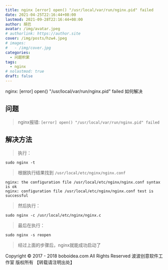 ```yaml
---
title: nginx [error] open() "/usr/local/var/run/nginx.pid" failed
date: 2021-04-25T22:16:44+08:00
lastmod: 2021-09-28T22:16:44+08:00
author: 胡巴
avatar: /img/avatar.jpeg
# authorlink: https://author.site
cover: /img/posts/hzw4.jpeg
# images:
#   - /img/cover.jpg
categories:
  - 问题积累
tags:
  - nginx
# nolastmod: true
draft: false
---
```


nginx: [error] open() "/usr/local/var/run/nginx.pid" failed 如何解决

<!--more-->

## 问题

> nginx报错: `[error] open() "/usr/local/var/run/nginx.pid" failed`

## 解决方法

> 执行：

```
sudo nginx -t
```

> 根据执行结果找到 `/usr/local/etc/nginx/nginx.conf`

```
nginx: the configuration file /usr/local/etc/nginx/nginx.conf syntax is ok
nginx: configuration file /usr/local/etc/nginx/nginx.conf test is successful
```

> 然后执行：

```
sudo nginx -c /usr/local/etc/nginx/nginx.c
```

> 最后在执行：

```
sudo nginx -s reopen
```

> 经过上面的步骤后，nginx就能成功启动了

<!--declare-declare-->

Copyright &copy; 2017 - 2018 boboidea.com All Rights Reserved 波波创意软件工作室 版权所有 【转载请注明出处】

